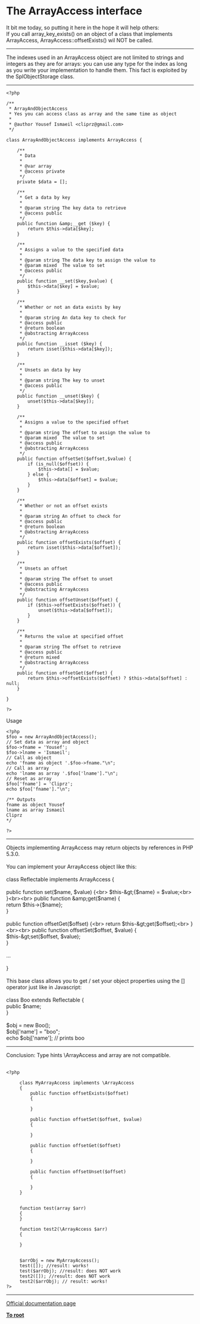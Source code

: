 # The ArrayAccess interface



It bit me today, so putting it here in the hope it will help others:<br>If you call array_key_exists() on an object of a class that implements ArrayAccess, ArrayAccess::offsetExists() wil NOT be called.  

---

The indexes used in an ArrayAccess object are not limited to strings and integers as they are for arrays: you can use any type for the index as long as you write your implementation to handle them. This fact is exploited by the SplObjectStorage class.  

---



```
<?php

/**
 * ArrayAndObjectAccess
 * Yes you can access class as array and the same time as object
 *
 * @author Yousef Ismaeil <cliprz@gmail.com>
 */

class ArrayAndObjectAccess implements ArrayAccess {

    /**
     * Data
     *
     * @var array
     * @access private
     */
    private $data = [];

    /**
     * Get a data by key
     *
     * @param string The key data to retrieve
     * @access public
     */
    public function &amp;__get ($key) {
        return $this->data[$key];
    }

    /**
     * Assigns a value to the specified data
     * 
     * @param string The data key to assign the value to
     * @param mixed  The value to set
     * @access public 
     */
    public function __set($key,$value) {
        $this->data[$key] = $value;
    }

    /**
     * Whether or not an data exists by key
     *
     * @param string An data key to check for
     * @access public
     * @return boolean
     * @abstracting ArrayAccess
     */
    public function __isset ($key) {
        return isset($this->data[$key]);
    }

    /**
     * Unsets an data by key
     *
     * @param string The key to unset
     * @access public
     */
    public function __unset($key) {
        unset($this->data[$key]);
    }

    /**
     * Assigns a value to the specified offset
     *
     * @param string The offset to assign the value to
     * @param mixed  The value to set
     * @access public
     * @abstracting ArrayAccess
     */
    public function offsetSet($offset,$value) {
        if (is_null($offset)) {
            $this->data[] = $value;
        } else {
            $this->data[$offset] = $value;
        }
    }

    /**
     * Whether or not an offset exists
     *
     * @param string An offset to check for
     * @access public
     * @return boolean
     * @abstracting ArrayAccess
     */
    public function offsetExists($offset) {
        return isset($this->data[$offset]);
    }

    /**
     * Unsets an offset
     *
     * @param string The offset to unset
     * @access public
     * @abstracting ArrayAccess
     */
    public function offsetUnset($offset) {
        if ($this->offsetExists($offset)) {
            unset($this->data[$offset]);
        }
    }

    /**
     * Returns the value at specified offset
     *
     * @param string The offset to retrieve
     * @access public
     * @return mixed
     * @abstracting ArrayAccess
     */
    public function offsetGet($offset) {
        return $this->offsetExists($offset) ? $this->data[$offset] : null;
    }

}

?>
```


Usage



```
<?php
$foo = new ArrayAndObjectAccess();
// Set data as array and object
$foo->fname = 'Yousef';
$foo->lname = 'Ismaeil';
// Call as object
echo 'fname as object '.$foo->fname."\n";
// Call as array
echo 'lname as array '.$foo['lname']."\n";
// Reset as array
$foo['fname'] = 'Cliprz';
echo $foo['fname']."\n";

/** Outputs
fname as object Yousef
lname as array Ismaeil
Cliprz
*/

?>
```
  

---

Objects implementing ArrayAccess may return objects by references in PHP 5.3.0.<br><br>You can implement your ArrayAccess object like this:<br><br>    class Reflectable implements ArrayAccess {<br><br>        public function set($name, $value) {<br>            $this-&gt;{$name} = $value;<br>        }<br><br>        public function &amp;get($name) {<br>            return $this-&gt;{$name};<br>        }<br><br>        public function offsetGet($offset) {<br>            return $this-&gt;get($offset);<br>        }<br><br>        public function offsetSet($offset, $value) {<br>            $this-&gt;set($offset, $value);<br>        }<br><br>        ...<br><br>    }<br><br>This base class allows you to get / set your object properties using the [] operator just like in Javascript:<br><br>    class Boo extends Reflectable {<br>        public $name;<br>    }<br><br>    $obj = new Boo();<br>    $obj[&apos;name&apos;] = "boo";<br>    echo $obj[&apos;name&apos;]; // prints boo  

---

Conclusion: Type hints \ArrayAccess and array are not compatible.<br><br>

```
<?php

     class MyArrayAccess implements \ArrayAccess
     {
         public function offsetExists($offset)
         {

         }

         public function offsetSet($offset, $value)
         {

         }

         public function offsetGet($offset)
         {

         }

         public function offsetUnset($offset)
         {

         }
     }


     function test(array $arr)
     {
     }

     function test2(\ArrayAccess $arr)
     {

     }


     $arrObj = new MyArrayAccess();
     test([]); //result: works!
     test($arrObj); //result: does NOT work
     test2([]); //result: does NOT work
     test2($arrObj); // result: works!
?>
```
  

---

[Official documentation page](https://www.php.net/manual/en/class.arrayaccess.php)

**[To root](/README.md)**